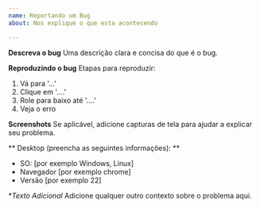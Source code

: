 ```yaml
---
name: Reportando um Bug
about: Nos explique o que esta acontecendo

---
```


**Descreva o bug**
Uma descrição clara e concisa do que é o bug.

**Reproduzindo o bug**
Etapas para reproduzir:
1. Vá para '...'
2. Clique em '....'
3. Role para baixo até '....'
4. Veja o erro

**Screenshots**
Se aplicável, adicione capturas de tela para ajudar a explicar seu problema.

** Desktop (preencha as seguintes informações): **
 - SO: [por exemplo Windows, Linux]
 - Navegador [por exemplo chrome]
 - Versão [por exemplo 22]

**Texto Adicional*
Adicione qualquer outro contexto sobre o problema aqui.
